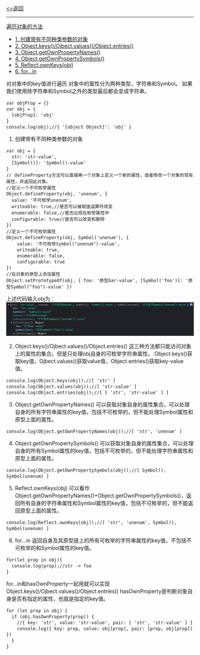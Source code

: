 [<=返回](./index.md)
<hr/>

[遍历对象的方法](#1)
- [1. 创建带有不同种类参数的对象](#2)
- [2. Object.keys()/Ojbect.values()/Object.entries()](#3)
- [3. Object.getOwnPropertyNames()](#4)
- [4. Object.getOwnPropertySymbols()](#5)
- [5. Reflect.ownKeys(obj)](#6)
- [6. for…in](#7)

<p id=1></p>

对对象中的key值进行遍历
对象中的属性分为两种类型，字符串和Symbol。
如果我们使用除字符串和Symbol之外的类型最后都会变成字符串。
```
var objProp = {}
var obj = {
  [objProp]: 'obj'
}
console.log(obj);//{ '[object Object]': 'obj' }
```

<p id=2></p>

1. 创建带有不同种类参数的对象
```
var obj = {
  str: 'str-value',
  [Symbol()]: 'Symbol()-value'
}
// defineProperty方法可以直接再一个对象上定义一个新的属性，或者修改一个对象的现有属性，并返回此对象。
//定义一个不可枚举属性
Object.defineProperty(obj, 'unenum', {
  value: '不可枚举unenum',
  writeable: true,//是否可以被赋值运算符改变
  enumerable: false,//是否出现在枚举属性中
  configurable: true//是否可以改变和删除
})
//定义一个不可枚举属性
Object.defineProperty(obj, Symbol('unenum'), {
    value: '不可枚举Symbol("unenum")-value',
    writeable: true,
    enumerable: false,
    configurable: true
})
//在对象的原型上添加属性
Object.setPrototypeOf(obj, { foo: '原型bar-value', [Symbol('foo')]: '原型Symbol("foo")-value' })
```
上述代码输入obj为：
![Interview-index-1](../image/Interview-index-1.png)

<p id=3></p>

2. Object.keys()/Ojbect.values()/Object.entries()
这三种方法都只能访问对象上的属性的集合。但是只处理obj自身的可枚举字符串属性。
Object.keys()获取key值，Ojbect.values()获取value值，Object.entries()获取key-value值。
```
console.log(Object.keys(obj));//[ 'str' ]
console.log(Object.values(obj));//[ 'str-value' ]
console.log(Object.entries(obj));//[ [ 'str', 'str-value' ] ]
```

<p id=4></p>

3. Object.getOwnPropertyNames()
可以获取对象自身的属性集合，可以处理自身的所有字符串属性的key值，包括不可枚举的，但不能处理Symbol属性和原型上面的属性。
```
console.log(Object.getOwnPropertyNames(obj));//[ 'str', 'unenum' ]
```

<p id=5></p>

4. Object.getOwnPropertySymbols()
可以获取对象自身的属性集合，可以处理自身的所有Symbol属性的key值，包括不可枚举的，但不能处理字符串属性和原型上面的属性。
```
console.log(Object.getOwnPropertySymbols(obj));//[ Symbol(), Symbol(unenum) ]
```

<p id=6></p>

5. Reflect.ownKeys(obj)
可以看作Object.getOwnPropertyNames()+Object.getOwnPropertySymbols()，返回所有自身的字符串属性和Symbol属性的key值，包括不可枚举的，但不能返回原型上面的属性。
```
console.log(Reflect.ownKeys(obj));//[ 'str', 'unenum', Symbol(), Symbol(unenum) ]
```

<p id=7></p>

6. for…in
返回自身及其原型链上的所有可枚举的字符串属性的key值，不包括不可枚举的和Symbol属性的key值。
```
for(let prop in obj){
  console.log(prop);//str -> foo
}
```
for…in和hasOwnProperty一起用就可以实现Object.keys()/Ojbect.values()/Object.entries()
hasOwnProperty是判断对象自身是否有指定的属性，也就是指定的key值。
```
for (let prop in obj) {
  if (obj.hasOwnProperty(prop)) {
    //{ key: 'str', value: 'str-value', pair: [ 'str', 'str-value' ] }
    console.log({ key: prop, value: obj[prop], pair: [prop, obj[prop]] })
  }
}
```